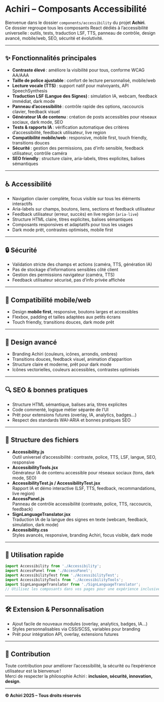 # Achiri – Composants Accessibilité

Bienvenue dans le dossier `components/accessibility` du projet **Achiri**.  
Ce dossier regroupe tous les composants React dédiés à l’accessibilité universelle : outils, tests, traduction LSF, TTS, panneau de contrôle, design avancé, mobile/web, SEO, sécurité et évolutivité.

---

## ✨ Fonctionnalités principales

- **Contraste élevé** : améliore la visibilité pour tous, conforme WCAG AA/AAA
- **Taille de police ajustable** : confort de lecture personnalisé, mobile/web
- **Lecture vocale (TTS)** : support natif pour malvoyants, API SpeechSynthesis
- **Traduction LSF (Langue des Signes)** : simulation IA, webcam, feedback immédiat, dark mode
- **Panneau d’accessibilité** : contrôle rapide des options, raccourcis clavier, feedback visuel
- **Générateur IA de contenu** : création de posts accessibles pour réseaux sociaux, dark mode, SEO
- **Tests & rapports IA** : vérification automatique des critères d’accessibilité, feedback utilisateur, live region
- **Compatibilité mobile/web** : responsive, mobile first, touch friendly, transitions douces
- **Sécurité** : gestion des permissions, pas d’info sensible, feedback utilisateur, contrôle caméra
- **SEO friendly** : structure claire, aria-labels, titres explicites, balises sémantiques

---

## ♿ Accessibilité

- Navigation clavier complète, focus visible sur tous les éléments interactifs
- Aria-labels sur champs, boutons, liens, sections et feedback utilisateur
- Feedback utilisateur (erreur, succès) en live region (`aria-live`)
- Structure HTML claire, titres explicites, balises sémantiques
- Composants responsives et adaptatifs pour tous les usages
- Dark mode prêt, contrastes optimisés, mobile first

---

## 🔒 Sécurité

- Validation stricte des champs et actions (caméra, TTS, génération IA)
- Pas de stockage d’informations sensibles côté client
- Gestion des permissions navigateur (caméra, TTS)
- Feedback utilisateur sécurisé, pas d’info privée affichée

---

## 📱 Compatibilité mobile/web

- Design **mobile first**, responsive, boutons larges et accessibles
- Flexbox, padding et tailles adaptées aux petits écrans
- Touch friendly, transitions douces, dark mode prêt

---

## 🎨 Design avancé

- Branding Achiri (couleurs, icônes, arrondis, ombres)
- Transitions douces, feedback visuel, animation d’apparition
- Structure claire et moderne, prêt pour dark mode
- Icônes vectorielles, couleurs accessibles, contrastes optimisés

---

## 🔍 SEO & bonnes pratiques

- Structure HTML sémantique, balises aria, titres explicites
- Code commenté, logique métier séparée de l’UI
- Prêt pour extensions futures (overlay, IA, analytics, badges…)
- Respect des standards WAI-ARIA et bonnes pratiques SEO

---

## 📁 Structure des fichiers

- **Accessibility.js**  
  Outil universel d’accessibilité : contraste, police, TTS, LSF, langue, SEO, responsive
- **AccessibilityTools.jsx**  
  Générateur IA de contenu accessible pour réseaux sociaux (tons, dark mode, SEO)
- **AccessibilityTest.js / AccessibilityTest.jsx**  
  Rapport IA et démo interactive (LSF, TTS, feedback, recommandations, live region)
- **AccessPanel.js**  
  Panneau de contrôle accessibilité (contraste, police, TTS, raccourcis, feedback)
- **SignLanguageTranslator.jsx**  
  Traduction IA de la langue des signes en texte (webcam, feedback, simulation, dark mode)
- **Accessibility.css**  
  Styles avancés, responsive, branding Achiri, focus visible, dark mode

---

## 🚀 Utilisation rapide

```jsx
import Accessibility from './Accessibility';
import AccessPanel from './AccessPanel';
import AccessibilityTest from './AccessibilityTest';
import AccessibilityTools from './AccessibilityTools';
import SignLanguageTranslator from './SignLanguageTranslator';
// Utilisez les composants dans vos pages pour une expérience inclusive et moderne.
```

---

## 🛠️ Extension & Personnalisation

- Ajout facile de nouveaux modules (overlay, analytics, badges, IA…)
- Styles personnalisables via CSS/SCSS, variables pour branding
- Prêt pour intégration API, overlay, extensions futures

---

## 🤝 Contribution

Toute contribution pour améliorer l’accessibilité, la sécurité ou l’expérience utilisateur est la bienvenue !  
Merci de respecter la philosophie Achiri : **inclusion, sécurité, innovation, design**.

---

**© Achiri 2025 – Tous droits réservés**